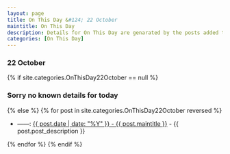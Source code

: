 ```yaml
---
layout: page
title: On This Day &#124; 22 October
maintitle: On This Day
description: Details for On This Day are genarated by the posts added to the website so the content is subject to changes/updates over time.
categories: [On This Day]
---
```


<h3>22 October</h3>

{% if site.categories.OnThisDay22October == null %}
  <h3>Sorry no known details for today</h3>
{% else %}
{% for post in site.categories.OnThisDay22October reversed %}
<ul>
<li> ——: <a href="{{ post.url }}">{{ post.date | date: "%Y" }} - {{ post.maintitle }}</a> - {{ post.post_description }}</li>
</ul>

{% endfor %}
{% endif %}

